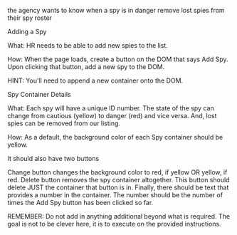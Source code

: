 the agency wants to
know when a spy is in danger
remove lost spies from their spy roster


Adding a Spy

What: HR needs to be able to add new spies to the list.

How: When the page loads, create a button on the DOM that says Add Spy. Upon clicking that button, add a new spy to the DOM.

HINT: You'll need to append a new container onto the DOM.

Spy Container Details

What: Each spy will have a unique ID number. The state of the spy can change from cautious (yellow) to danger (red) and vice versa. And, lost spies can be removed from our listing.

How: As a default, the background color of each Spy container should be yellow.

It should also have two buttons

Change button changes the background color to red, if yellow OR yellow, if red.
Delete button removes the spy container altogether. This button should delete JUST the container that button is in.
Finally, there should be text that provides a number in the container. The number should be the number of times the Add Spy button has been clicked so far.

REMEMBER: Do not add in anything additional beyond what is required. The goal is not to be clever here, it is to execute on the provided instructions.

